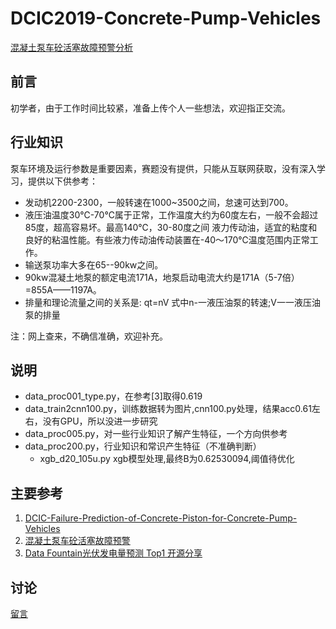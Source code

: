 # DCIC2019-Concrete-Pump-Vehicles
[混凝土泵车砼活塞故障预警分析](https://www.datafountain.cn/competitions/336/details/data-evaluation)

## 前言
初学者，由于工作时间比较紧，准备上传个人一些想法，欢迎指正交流。

## 行业知识

泵车环境及运行参数是重要因素，赛题没有提供，只能从互联网获取，没有深入学习，提供以下供参考：
- 发动机2200-2300，一般转速在1000~3500之间，怠速可达到700。
- 液压油温度30℃-70℃属于正常，工作温度大约为60度左右，一般不会超过85度，超高容易坏。最高140℃，30-80度之间 液力传动油，适宜的粘度和良好的粘温性能。有些液力传动油传动装置在-40～170℃温度范围内正常工作。
- 输送泵功率大多在65--90kw之间。
- 90kw混凝土地泵的额定电流171A，地泵启动电流大约是171A（5-7倍）=855A——1197A。
- 排量和理论流量之间的关系是: qt=nV 式中n-一液压油泵的转速;V一一液压油泵的排量

注：网上查来，不确信准确，欢迎补充。

## 说明
- data_proc001_type.py，在参考[3]取得0.619
- data_train2cnn100.py，训练数据转为图片,cnn100.py处理，结果acc0.61左右，没有GPU，所以没进一步研究 
- data_proc005.py，对一些行业知识了解产生特征，一个方向供参考
- data_proc200.py，行业知识和常识产生特征（不准确判断）
    - xgb_d20_105u.py xgb模型处理,最终B为0.62530094,阈值待优化

## 主要参考
1. [DCIC-Failure-Prediction-of-Concrete-Piston-for-Concrete-Pump-Vehicles](https://github.com/jmxhhyx/DCIC-Failure-Prediction-of-Concrete-Piston-for-Concrete-Pump-Vehicles)
2. [混凝土泵车砼活塞故障预警](https://github.com/tianshuaifei/dcic_2019)
3. [Data Fountain光伏发电量预测 Top1 开源分享](https://zhuanlan.zhihu.com/p/44755488?utm_source=qq&utm_medium=social&utm_oi=623925402599559168)

## 讨论
[留言](https://github.com/abanger/DCIC2019-Concrete-Pump-Vehicles/issues)